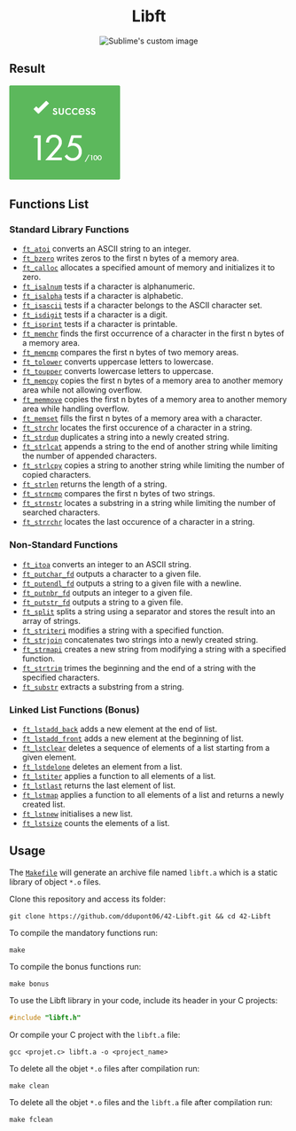 <h1 align="center">
	Libft
</h1>

<p align="center">
	<img src="https://user-images.githubusercontent.com/91064070/147372964-01fcc9aa-bf79-4870-8d4b-06f502f86a4e.png?raw=true" alt="Sublime's custom image"/>
</p>

## Result

![](result.png)

## Functions List

### Standard Library Functions

* [`ft_atoi`](ft_atoi.c)			converts an ASCII string to an integer.
* [`ft_bzero`](ft_bzero.c)			writes zeros to the first n bytes of a memory area.
* [`ft_calloc`](ft_calloc.c)			allocates a specified amount of memory and initializes it to zero.
* [`ft_isalnum`](ft_isalnum.c)			tests if a character is alphanumeric.
* [`ft_isalpha`](ft_isalpha.c)			tests if a character is alphabetic.
* [`ft_isascii`](ft_isascii.c)			tests if a character belongs to the ASCII character set.
* [`ft_isdigit`](ft_isdigit.c)			tests if a character is a digit.
* [`ft_isprint`](ft_isprint.c)			tests if a character is printable.
* [`ft_memchr`](ft_memchr.c)			finds the first occurrence of a character in the first n bytes of a memory area.
* [`ft_memcmp`](ft_memcmp.c)			compares the first n bytes of two memory areas.
* [`ft_tolower`](ft_tolower.c)			converts uppercase letters to lowercase.
* [`ft_toupper`](ft_toupper.c)			converts lowercase letters to uppercase.
* [`ft_memcpy`](ft_memcpy.c)			copies the first n bytes of a memory area to another memory area while not allowing overflow.
* [`ft_memmove`](ft_memmove.c)			copies the first n bytes of a memory area to another memory area while handling overflow.
* [`ft_memset`](ft_memset.c)			fills the first n bytes of a memory area with a character.
* [`ft_strchr`](ft_strchr.c)			locates the first occurence of a character in a string.
* [`ft_strdup`](ft_strdup.c)			duplicates a string into a newly created string.
* [`ft_strlcat`](ft_strlcat.c)			appends a string to the end of another string while limiting the number of appended characters.
* [`ft_strlcpy`](ft_strlcpy.c)			copies a string to another string while limiting the number of copied characters.
* [`ft_strlen`](ft_strlen.c)			returns the length of a string.
* [`ft_strncmp`](ft_strncmp.c) 			compares the first n bytes of two strings.
* [`ft_strnstr`](ft_strnstr.c)			locates a substring in a string while limiting the number of searched characters.
* [`ft_strrchr`](ft_strrchr.c)			locates the last occurence of a character in a string.

### Non-Standard Functions

* [`ft_itoa`](ft_itoa.c)			converts an integer to an ASCII string.
* [`ft_putchar_fd`](ft_putchar_fd.c)		outputs a character to a given file.
* [`ft_putendl_fd`](ft_putendl_fd.c)		outputs a string to a given file with a newline.
* [`ft_putnbr_fd`](ft_putnbr_fd.c)		outputs an integer to a given file.
* [`ft_putstr_fd`](ft_putstr_fd.c)		outputs a string to a given file.
* [`ft_split`](ft_split.c)			splits a string using a separator and stores the result into an array of strings.
* [`ft_striteri`](ft_strdup.c)			modifies a string with a specified function.
* [`ft_strjoin`](ft_strjoin.c)			concatenates two strings into a newly created string.
* [`ft_strmapi`](ft_strmapi.c)			creates a new string from modifying a string with a specified function.
* [`ft_strtrim`](ft_strtrim.c)			trimes the beginning and the end of a string with the specified characters.
* [`ft_substr`](ft_substr.c)			extracts a substring from a string.

### Linked List Functions (Bonus)

* [`ft_lstadd_back`](ft_lstadd_back_bonus.c)	adds a new element at the end of list.
* [`ft_lstadd_front`](ft_lstadd_front_bonus.c)	adds a new element at the beginning of list.
* [`ft_lstclear`](ft_lstclear_bonus.c)		deletes a sequence of elements of a list starting from a given element.
* [`ft_lstdelone`](ft_lstdelone_bonus.c)	deletes an element from a list.
* [`ft_lstiter`](ft_lstiter_bonus.c)		applies a function to all elements of a list.
* [`ft_lstlast`](ft_lstlast_bonus.c)		returns the last element of list.
* [`ft_lstmap`](ft_lstmap_bonus.c)		applies a function to all elements of a list and returns a newly created list.
* [`ft_lstnew`](ft_lstnew_bonus.c)		initialises a new list.
* [`ft_lstsize`](ft_lstsize_bonus.c)		counts the elements of a list.

## Usage

The [`Makefile`](Makefile) will generate an archive file named `libft.a` which is a static library of object `*.o` files.

Clone this repository and access its folder:

```shell
git clone https://github.com/ddupont06/42-Libft.git && cd 42-Libft
```

To compile the mandatory functions run:

```shell
make
```

To compile the bonus functions run:

```shell
make bonus
```

To use the Libft library in your code, include its header in your C projects:

```C
#include "libft.h"
```

Or compile your C project with the `libft.a` file:

```shell
gcc <projet.c> libft.a -o <project_name>
```

To delete all the objet `*.o` files after compilation run:

```shell
make clean
```

To delete all the objet `*.o` files and the `libft.a` file after compilation run:

```shell
make fclean
```
